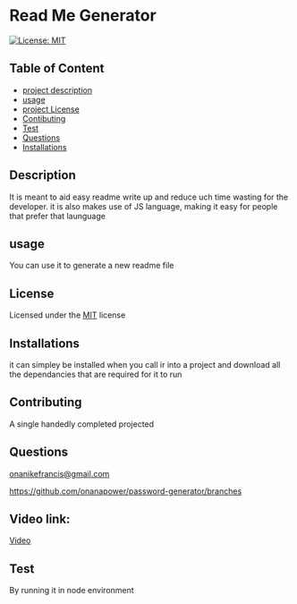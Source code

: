 # Read Me Generator

[![License: MIT](https://img.shields.io/badge/License-MIT-yellow.svg)](https://opensources.org/MIT)

## Table of Content
- [project description](#description)
- [usage](#usage)
- [project License](#license)
- [Contibuting](#contibuting)
- [Test](#test)
- [Questions](#questions)
- [Installations](#installations)

## Description
It is meant to aid easy readme write up and reduce uch time wasting for the developer. it is also makes use of JS language, making it easy for people that prefer that launguage

## usage
You can use it to generate a new readme file

## License
Licensed under the [MIT](https://choosealicense.com/licenses/mit/) license

## Installations
it can simpley be installed when you call ir into a project and download all the dependancies that are required for it to run

## Contributing
A single handedly completed projected

## Questions
onanikefrancis@gmail.com

https://github.com/onanapower/password-generator/branches

## Video link:
[Video](https://drive.google.com/file/d/1btHJZt5org90LxlWgxm5B-Wm5h-YGHgw/view)

## Test
By running it in node environment